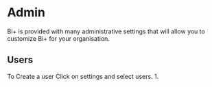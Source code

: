  # Admin

Bi+ is provided with many administrative settings that will allow you to customize Bi+ for your organisation.

## Users

To Create a user Click on settings and select users.
1.
<!--stackedit_data:
eyJoaXN0b3J5IjpbLTE5MjM4Mjk0ODYsNDY1NzY2ODE2LC05Nz
Q2NjAxODddfQ==
-->